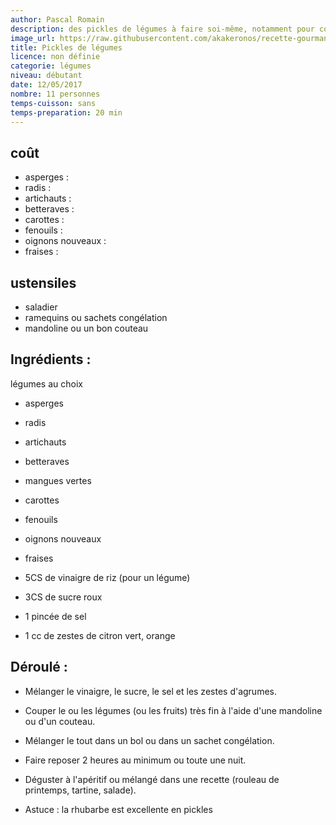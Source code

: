 ```yaml
---
author: Pascal Romain
description: des pickles de légumes à faire soi-même, notamment pour conserver les légumes.
image_url: https://raw.githubusercontent.com/akakeronos/recette-gourmandignes/master/images/assiette-pickles.jpg
title: Pickles de légumes
licence: non définie
categorie: légumes
niveau: débutant
date: 12/05/2017
nombre: 11 personnes
temps-cuisson: sans
temps-preparation: 20 min
---
```


## coût
* asperges :
* radis :
* artichauts :
* betteraves :
* carottes :
* fenouils :
* oignons nouveaux :
* fraises :


## ustensiles
* saladier
* ramequins ou sachets congélation
* mandoline ou un bon couteau

## Ingrédients  :

légumes au choix  
* asperges
* radis
* artichauts
* betteraves
* mangues vertes
* carottes
* fenouils
* oignons nouveaux
* fraises

* 5CS de vinaigre de riz (pour un légume)
* 3CS de sucre roux
* 1 pincée de sel
* 1 cc de zestes de citron vert, orange

## Déroulé :

* Mélanger le vinaigre, le sucre, le sel et les zestes d'agrumes.  
* Couper le ou les légumes (ou les fruits) très fin à l'aide d'une mandoline ou d'un couteau.	  
* Mélanger le tout dans un bol ou dans un sachet congélation.  
* Faire reposer 2 heures au minimum ou toute une nuit.  
* Déguster à l'apéritif ou mélangé dans une recette (rouleau de printemps, tartine, salade).  

* Astuce : la rhubarbe est excellente en pickles  
